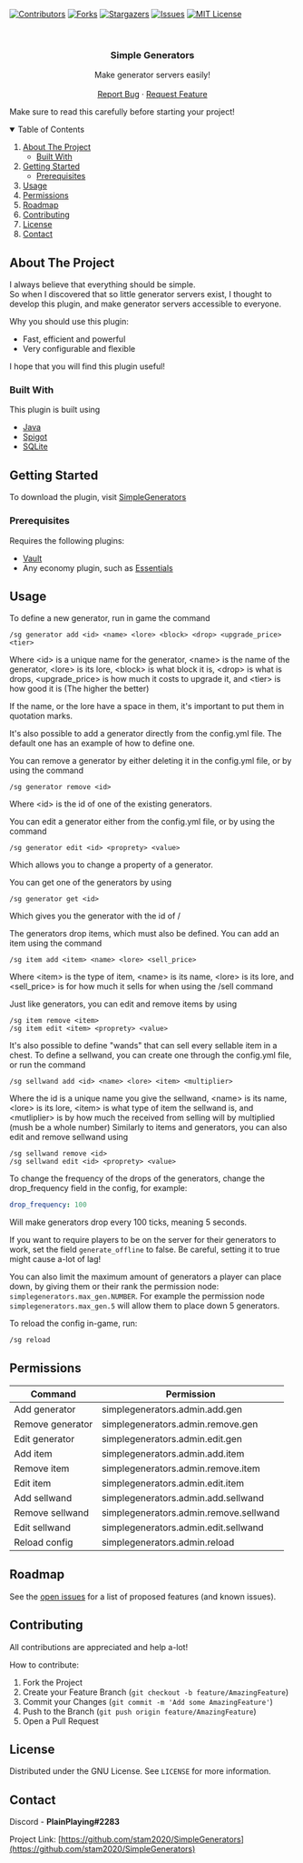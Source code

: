 [![Contributors][contributors-shield]][contributors-url]
[![Forks][forks-shield]][forks-url]
[![Stargazers][stars-shield]][stars-url]
[![Issues][issues-shield]][issues-url]
[![MIT License][license-shield]][license-url]



<br />
<p align="center">
  <h3 align="center">Simple Generators</h3>

  <p align="center">
    Make generator servers easily!
    <br />
    <br />
    <a href="https://github.com/stam2020/SimpleGenerators/issues">Report Bug</a>
    ·
    <a href="https://github.com/stam2020/SimpleGenerators/issues">Request Feature</a>
  </p>
</p>

Make sure to read this carefully before starting your project!
<details open="open">
  <summary>Table of Contents</summary>
  <ol>
    <li>
      <a href="#about-the-project">About The Project</a>
      <ul>
        <li><a href="#built-with">Built With</a></li>
      </ul>
    </li>
    <li>
      <a href="#getting-started">Getting Started</a>
      <ul>
        <li><a href="#prerequisites">Prerequisites</a></li>
      </ul>
    </li>
    <li><a href="#usage">Usage</a></li>
    <li><a href="#permissions">Permissions</a></li>
    <li><a href="#roadmap">Roadmap</a></li>
    <li><a href="#contributing">Contributing</a></li>
    <li><a href="#license">License</a></li>
    <li><a href="#contact">Contact</a></li>
  </ol>
</details>




## About The Project

I always believe that everything should be simple.
<br>
So when I discovered that so little generator servers exist, I thought to develop this plugin, and make generator servers accessible to everyone. 

Why you should use this plugin:
* Fast, efficient and powerful
* Very configurable and flexible


I hope that you will find this plugin useful!

### Built With

This plugin is built using
* [Java](https://www.java.com/en/)
* [Spigot](https://www.spigotmc.org/)
* [SQLite](https://www.sqlite.org/index.html)




## Getting Started

To download the plugin, visit [SimpleGenerators](https://www.spigotmc.org/resources/simplegenerators.94621/)

### Prerequisites

Requires the following plugins:
* [Vault](https://dev.bukkit.org/projects/vault)
* Any economy plugin, such as [Essentials](https://www.spigotmc.org/resources/essentialsx.9089/)


## Usage

To define a new generator, run in game the command 
```
/sg generator add <id> <name> <lore> <block> <drop> <upgrade_price> <tier>
```
Where \<id> is a unique name for the generator, \<name> is the name of the generator, \<lore> is its lore, \<block> is what block it is, \<drop> is what is drops, \<upgrade_price> is how much it costs to upgrade it, and \<tier> is how good it is (The higher the better)

If the name, or the lore have a space in them, it's important to put them in quotation marks.

It's also possible to add a generator directly from the config.yml file. The default one has an example of how to define one.

You can remove a generator by either deleting it in the config.yml file, or by using the command
```
/sg generator remove <id>
```
Where \<id> is the id of one of the existing generators.

You can edit a generator either from the config.yml file, or by using the command
```
/sg generator edit <id> <proprety> <value>
```
Which allows you to change a property of a generator. 

You can get one of the generators by using
```
/sg generator get <id>
``` 
Which gives you the generator with the id of /<id>

The generators drop items, which must also be defined. You can add an item using the command
```
/sg item add <item> <name> <lore> <sell_price>
```
Where \<item> is the type of item, \<name> is its name, \<lore> is its lore, and \<sell_price> is for how much it sells for when using the /sell command

Just like generators, you can edit and remove items by using 
```
/sg item remove <item>
/sg item edit <item> <proprety> <value>
```

It's also possible to define "wands" that can sell every sellable item in a chest. To define a sellwand, you can create one through the config.yml file, or run the command
```
/sg sellwand add <id> <name> <lore> <item> <multiplier>
``` 
Where the id is a unique name you give the sellwand, \<name> is its name, \<lore> is its lore, \<item> is what type of item the sellwand is, and \<mutliplier> is by how much the received from selling will by multiplied (mush be a whole number) 
Similarly to items and generators, you can also edit and remove sellwand using
```
/sg sellwand remove <id>
/sg sellwand edit <id> <proprety> <value>
```

To change the frequency of the drops of the generators, change the drop_frequency field in the config, for example:
```yaml
drop_frequency: 100
```
Will make generators drop every 100 ticks, meaning 5 seconds.

If you want to require players to be on the server for their generators to work, set the field ```generate_offline``` to false. Be careful, setting it to true might cause a-lot of lag!
 
You can also limit the maximum amount of generators a player can place down, by giving them or their rank the permission node: ```simplegenerators.max_gen.NUMBER```. For example the permission node ```simplegenerators.max_gen.5``` will allow them to place down 5 generators.
 
To reload the config in-game, run:
```sh
/sg reload
```

## Permissions

Command | Permission
--- | ---
Add generator | simplegenerators.admin.add.gen
Remove generator | simplegenerators.admin.remove.gen
Edit generator | simplegenerators.admin.edit.gen
Add item | simplegenerators.admin.add.item
Remove item | simplegenerators.admin.remove.item
Edit item | simplegenerators.admin.edit.item
Add sellwand | simplegenerators.admin.add.sellwand
Remove sellwand | simplegenerators.admin.remove.sellwand
Edit sellwand | simplegenerators.admin.edit.sellwand
Reload config | simplegenerators.admin.reload



## Roadmap

See the [open issues](https://github.com/stam2020/SimpleGenerators/issues) for a list of proposed features (and known issues).



## Contributing

All contributions are appreciated and help a-lot!

How to contribute:

1. Fork the Project
2. Create your Feature Branch (`git checkout -b feature/AmazingFeature`)
3. Commit your Changes (`git commit -m 'Add some AmazingFeature'`)
4. Push to the Branch (`git push origin feature/AmazingFeature`)
5. Open a Pull Request




## License

Distributed under the GNU License. See `LICENSE` for more information.




## Contact

Discord - **PlainPlaying#2283**

Project Link: [https://github.com/stam2020/SimpleGenerators](https://github.com/stam2020/SimpleGenerators)



[contributors-shield]: https://img.shields.io/github/contributors/stam2020/SimpleGenerators.svg?style=for-the-badge
[contributors-url]: https://github.com/stam2020/SimpleGenerators/graphs/contributors
[forks-shield]: https://img.shields.io/github/forks/stam2020/SimpleGenerators.svg?style=for-the-badge
[forks-url]: https://github.com/stam2020/SimpleGenerators/network/members
[stars-shield]: https://img.shields.io/github/stars/stam2020/SimpleGenerators.svg?style=for-the-badge
[stars-url]: https://github.com/stam2020/SimpleGenerators/stargazers
[issues-shield]: https://img.shields.io/github/issues/stam2020/SimpleGenerators.svg?style=for-the-badge
[issues-url]: https://github.com/stam2020/SimpleGenerators/issues
[license-shield]: https://img.shields.io/github/license/stam2020/SimpleGenerators.svg?style=for-the-badge
[license-url]: https://github.com/stam2020/SimpleGenerators/blob/master/LICENSE
[product-screenshot]: images/screenshot.png
